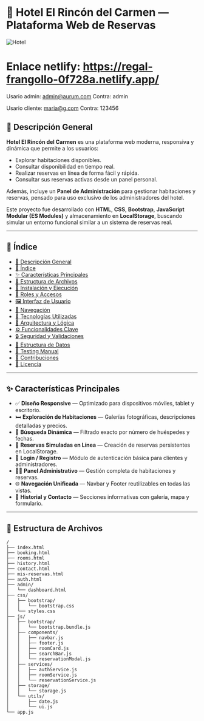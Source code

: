 # 🏨 Hotel El Rincón del Carmen — Plataforma Web de Reservas

![Hotel](https://images.unsplash.com/photo-1600585154340-be6161a56a0c?q=80&w=1600&auto=format&fit=crop)

# Enlace netlify: https://regal-frangollo-0f728a.netlify.app/

Usario admin: admin@aurum.com
Contra: admin

Usario cliente: maria@g.com
Contra: 123456

## 📖 Descripción General

**Hotel El Rincón del Carmen** es una plataforma web moderna, responsiva y dinámica que permite a los usuarios:

- Explorar habitaciones disponibles.  
- Consultar disponibilidad en tiempo real.  
- Realizar reservas en línea de forma fácil y rápida.  
- Consultar sus reservas activas desde un panel personal.  

Además, incluye un **Panel de Administración** para gestionar habitaciones y reservas, pensado para uso exclusivo de los administradores del hotel.

Este proyecto fue desarrollado con **HTML**, **CSS**, **Bootstrap**, **JavaScript Modular (ES Modules)** y almacenamiento en **LocalStorage**, buscando simular un entorno funcional similar a un sistema de reservas real.

---

## 🧭 Índice

- [📖 Descripción General](#-descripción-general)
- [🧭 Índice](#-índice)
- [✨ Características Principales](#-características-principales)
- [🧱 Estructura de Archivos](#-estructura-de-archivos)
- [🚀 Instalación y Ejecución](#-instalación-y-ejecución)
- [🧑 Roles y Accesos](#-roles-y-accesos)
- [🖼️ Interfaz de Usuario](#️-interfaz-de-usuario)
- [🧭 Navegación](#-navegación)
- [🧰 Tecnologías Utilizadas](#-tecnologías-utilizadas)
- [🧠 Arquitectura y Lógica](#-arquitectura-y-lógica)
- [⚙️ Funcionalidades Clave](#️-funcionalidades-clave)
- [🔒 Seguridad y Validaciones](#-seguridad-y-validaciones)
- [📅 Estructura de Datos](#-estructura-de-datos)
- [🧪 Testing Manual](#-testing-manual)
- [🤝 Contribuciones](#-contribuciones)
- [📜 Licencia](#-licencia)

---

## ✨ Características Principales

- ✅ **Diseño Responsive** — Optimizado para dispositivos móviles, tablet y escritorio.  
- 🛏️ **Exploración de Habitaciones** — Galerías fotográficas, descripciones detalladas y precios.  
- 📅 **Búsqueda Dinámica** — Filtrado exacto por número de huéspedes y fechas.  
- 📲 **Reservas Simuladas en Línea** — Creación de reservas persistentes en LocalStorage.  
- 👤 **Login / Registro** — Módulo de autenticación básica para clientes y administradores.  
- 🧑‍💼 **Panel Administrativo** — Gestión completa de habitaciones y reservas.  
- 🌐 **Navegación Unificada** — Navbar y Footer reutilizables en todas las vistas.  
- 🧭 **Historial y Contacto** — Secciones informativas con galería, mapa y formulario.

---

## 🧱 Estructura de Archivos

```plaintext
/
├── index.html
├── booking.html
├── rooms.html
├── history.html
├── contact.html
├── mis-reservas.html
├── auth.html
├── admin/
│   └── dashboard.html
├── css/
│   ├── bootstrap/
│   │   └── bootstrap.css
│   └── styles.css
├── js/
│   ├── bootstrap/
│   │   └── bootstrap.bundle.js
│   ├── components/
│   │   ├── navbar.js
│   │   ├── footer.js
│   │   ├── roomCard.js
│   │   ├── searchBar.js
│   │   └── reservationModal.js
│   ├── services/
│   │   ├── authService.js
│   │   ├── roomService.js
│   │   └── reservationService.js
│   ├── storage/
│   │   └── storage.js
│   └── utils/
│       ├── date.js
│       └── ui.js
└── app.js
